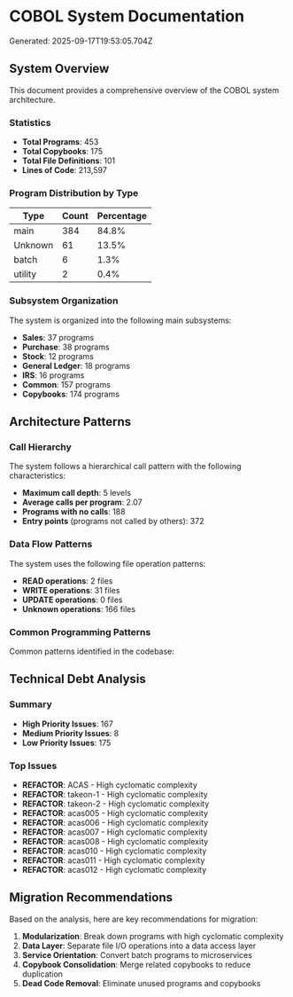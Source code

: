 # COBOL System Documentation
Generated: 2025-09-17T19:53:05.704Z

## System Overview

This document provides a comprehensive overview of the COBOL system architecture.

### Statistics

- **Total Programs**: 453
- **Total Copybooks**: 175
- **Total File Definitions**: 101
- **Lines of Code**: 213,597

### Program Distribution by Type

| Type | Count | Percentage |
|------|-------|------------|
| main | 384 | 84.8% |
| Unknown | 61 | 13.5% |
| batch | 6 | 1.3% |
| utility | 2 | 0.4% |


### Subsystem Organization

The system is organized into the following main subsystems:

- **Sales**: 37 programs
- **Purchase**: 38 programs
- **Stock**: 12 programs
- **General Ledger**: 18 programs
- **IRS**: 16 programs
- **Common**: 157 programs
- **Copybooks**: 174 programs


## Architecture Patterns

### Call Hierarchy

The system follows a hierarchical call pattern with the following characteristics:


- **Maximum call depth**: 5 levels
- **Average calls per program**: 2.07
- **Programs with no calls**: 188
- **Entry points** (programs not called by others): 372


### Data Flow Patterns


The system uses the following file operation patterns:

- **READ operations**: 2 files
- **WRITE operations**: 31 files  
- **UPDATE operations**: 0 files
- **Unknown operations**: 166 files


### Common Programming Patterns

Common patterns identified in the codebase:



## Technical Debt Analysis


### Summary

- **High Priority Issues**: 167
- **Medium Priority Issues**: 8
- **Low Priority Issues**: 175

### Top Issues

- **REFACTOR**: ACAS - High cyclomatic complexity
- **REFACTOR**: takeon-1 - High cyclomatic complexity
- **REFACTOR**: takeon-2 - High cyclomatic complexity
- **REFACTOR**: acas005 - High cyclomatic complexity
- **REFACTOR**: acas006 - High cyclomatic complexity
- **REFACTOR**: acas007 - High cyclomatic complexity
- **REFACTOR**: acas008 - High cyclomatic complexity
- **REFACTOR**: acas010 - High cyclomatic complexity
- **REFACTOR**: acas011 - High cyclomatic complexity
- **REFACTOR**: acas012 - High cyclomatic complexity


## Migration Recommendations


Based on the analysis, here are key recommendations for migration:

1. **Modularization**: Break down programs with high cyclomatic complexity
2. **Data Layer**: Separate file I/O operations into a data access layer
3. **Service Orientation**: Convert batch programs to microservices
4. **Copybook Consolidation**: Merge related copybooks to reduce duplication
5. **Dead Code Removal**: Eliminate unused programs and copybooks

